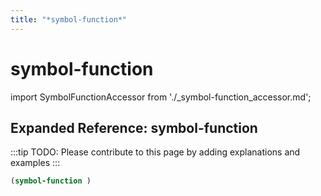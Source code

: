 ```yaml
---
title: "*symbol-function*"
---
```


# symbol-function

import SymbolFunctionAccessor from './_symbol-function_accessor.md';

<SymbolFunctionAccessor />

## Expanded Reference: symbol-function

:::tip
TODO: Please contribute to this page by adding explanations and examples
:::

```lisp
(symbol-function )
```
